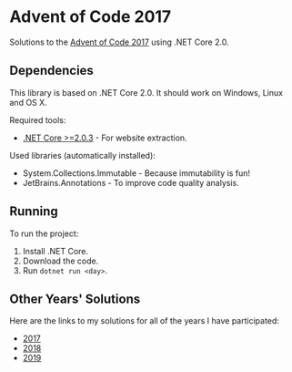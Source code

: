 # Advent of Code 2017

Solutions to the [Advent of Code 2017](http://adventofcode.com/2017) using .NET Core 2.0.

## Dependencies

This library is based on .NET Core 2.0.  It should work on Windows, Linux and OS X.

Required tools:

- [.NET Core >=2.0.3](https://www.microsoft.com/net/download) - For website
  extraction.

Used libraries (automatically installed):

- System.Collections.Immutable - Because immutability is fun!
- JetBrains.Annotations - To improve code quality analysis.

## Running

To run the project:

1. Install .NET Core.
1. Download the code.
1. Run `dotnet run <day>`.

## Other Years' Solutions

Here are the links to my solutions for all of the years I have participated:

- [2017](https://github.com/101100/AdventOfCode2017)
- [2018](https://github.com/101100/AdventOfCode2018)
- [2019](https://gitlab.101100.ca/101100/adventofcode2019)
